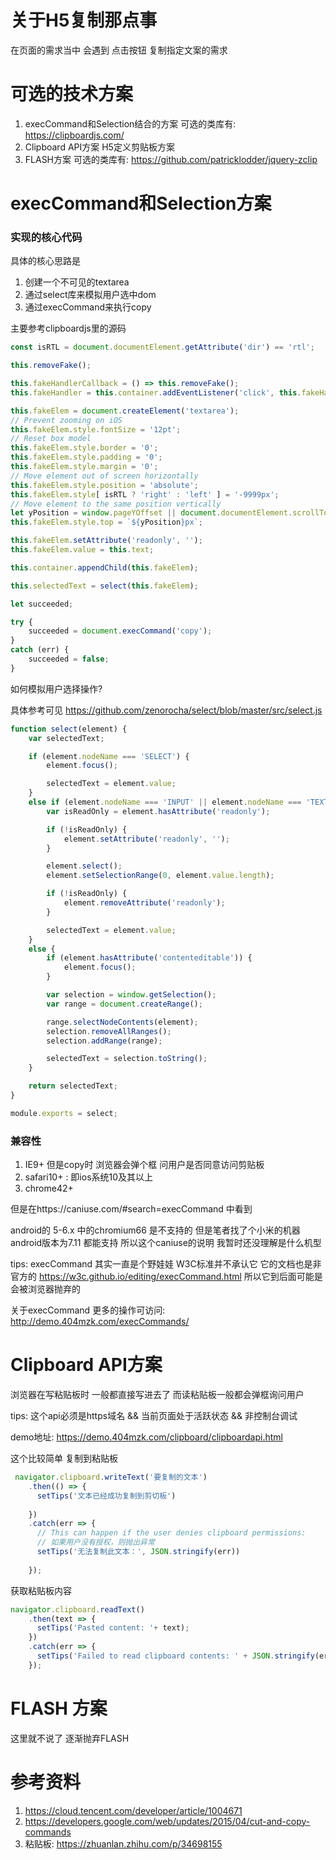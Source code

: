 # 关于H5复制那点事

在页面的需求当中 会遇到 点击按钮 复制指定文案的需求

# 可选的技术方案 

1. execCommand和Selection结合的方案 可选的类库有: https://clipboardjs.com/
2. Clipboard API方案 H5定义剪贴板方案 
3. FLASH方案 可选的类库有: https://github.com/patricklodder/jquery-zclip

# execCommand和Selection方案

### 实现的核心代码

具体的核心思路是

1. 创建一个不可见的textarea
2. 通过select库来模拟用户选中dom 
3. 通过execCommand来执行copy

主要参考clipboardjs里的源码

```javascript
const isRTL = document.documentElement.getAttribute('dir') == 'rtl';

this.removeFake();

this.fakeHandlerCallback = () => this.removeFake();
this.fakeHandler = this.container.addEventListener('click', this.fakeHandlerCallback) || true;

this.fakeElem = document.createElement('textarea');
// Prevent zooming on iOS
this.fakeElem.style.fontSize = '12pt';
// Reset box model
this.fakeElem.style.border = '0';
this.fakeElem.style.padding = '0';
this.fakeElem.style.margin = '0';
// Move element out of screen horizontally
this.fakeElem.style.position = 'absolute';
this.fakeElem.style[ isRTL ? 'right' : 'left' ] = '-9999px';
// Move element to the same position vertically
let yPosition = window.pageYOffset || document.documentElement.scrollTop;
this.fakeElem.style.top = `${yPosition}px`;

this.fakeElem.setAttribute('readonly', '');
this.fakeElem.value = this.text;

this.container.appendChild(this.fakeElem);

this.selectedText = select(this.fakeElem);

let succeeded;

try {
    succeeded = document.execCommand('copy');
}
catch (err) {
    succeeded = false;
}
```

如何模拟用户选择操作? 

具体参考可见 https://github.com/zenorocha/select/blob/master/src/select.js


```javascript
function select(element) {
    var selectedText;

    if (element.nodeName === 'SELECT') {
        element.focus();

        selectedText = element.value;
    }
    else if (element.nodeName === 'INPUT' || element.nodeName === 'TEXTAREA') {
        var isReadOnly = element.hasAttribute('readonly');

        if (!isReadOnly) {
            element.setAttribute('readonly', '');
        }

        element.select();
        element.setSelectionRange(0, element.value.length);

        if (!isReadOnly) {
            element.removeAttribute('readonly');
        }

        selectedText = element.value;
    }
    else {
        if (element.hasAttribute('contenteditable')) {
            element.focus();
        }

        var selection = window.getSelection();
        var range = document.createRange();

        range.selectNodeContents(element);
        selection.removeAllRanges();
        selection.addRange(range);

        selectedText = selection.toString();
    }

    return selectedText;
}

module.exports = select;
```

### 兼容性

1. IE9+ 但是copy时 浏览器会弹个框 问用户是否同意访问剪贴板
2. safari10+ : 即ios系统10及其以上
3. chrome42+

但是在https://caniuse.com/#search=execCommand 中看到

android的 5-6.x 中的chromium66 是不支持的 但是笔者找了个小米的机器 android版本为7.11 都能支持 所以这个caniuse的说明 我暂时还没理解是什么机型

tips: execCommand 其实一直是个野娃娃 W3C标准并不承认它 它的文档也是非官方的 https://w3c.github.io/editing/execCommand.html 所以它到后面可能是会被浏览器抛弃的

关于execCommand 更多的操作可访问: http://demo.404mzk.com/execCommands/

# Clipboard API方案

浏览器在写粘贴板时 一般都直接写进去了 而读粘贴板一般都会弹框询问用户

tips: 这个api必须是https域名 && 当前页面处于活跃状态 && 非控制台调试

demo地址: https://demo.404mzk.com/clipboard/clipboardapi.html

这个比较简单 复制到粘贴板

```javascript
 navigator.clipboard.writeText('要复制的文本')
    .then(() => {
      setTips('文本已经成功复制到剪切板')
     
    })
    .catch(err => {
      // This can happen if the user denies clipboard permissions:
      // 如果用户没有授权，则抛出异常
      setTips('无法复制此文本：', JSON.stringify(err))
     
    });
```

获取粘贴板内容 

```javascript
navigator.clipboard.readText()
    .then(text => {
      setTips('Pasted content: '+ text);
    })
    .catch(err => {
      setTips('Failed to read clipboard contents: ' + JSON.stringify(err));
    });
```
# FLASH 方案

这里就不说了 逐渐抛弃FLASH

# 参考资料

1. https://cloud.tencent.com/developer/article/1004671
2. https://developers.google.com/web/updates/2015/04/cut-and-copy-commands
3. 粘贴板: https://zhuanlan.zhihu.com/p/34698155